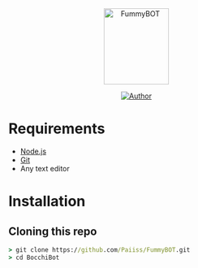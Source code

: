 <div align="center">
<img src="https://github.com/Paiiss/Pais/blob/main/Fummy.jpg?raw=true" alt="FummyBOT"width="128" height="150" />
<p align="center">
  <a href="https://github.com/"><img title="Author" src="https://img.shields.io/badge/Author-Paiiss-purple.svg?style=for-the-badge&logo=github" /></a>
</p>


</div>

# Requirements
* [Node.js](https://nodejs.org/en/)
* [Git](https://git-scm.com/downloads)
* Any text editor

# Installation

## Cloning this repo
```cmd
> git clone https://github.com/Paiiss/FummyBOT.git
> cd BocchiBot
```
